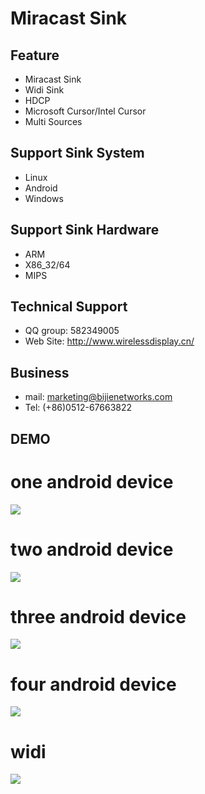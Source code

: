 Miracast Sink
=====
Feature
-----
* Miracast Sink
* Widi Sink
* HDCP
* Microsoft Cursor/Intel Cursor
* Multi Sources

Support Sink System
-----
* Linux
* Android
* Windows

Support Sink Hardware
------
* ARM
* X86_32/64
* MIPS

Technical Support
-----
* QQ group: 582349005
* Web Site: http://www.wirelessdisplay.cn/

Business
---
* mail: marketing@bijienetworks.com
* Tel: (+86)0512-67663822

DEMO
-----

# one android device
![](https://github.com/wirelessdisplay/Miracast/blob/master/miracast_1.jpg)

# two android device
![](https://github.com/wirelessdisplay/Miracast/blob/master/miracast_2.jpg)

# three android device
![](https://github.com/wirelessdisplay/Miracast/blob/master/miracast_3.jpg)

# four android device
![](https://github.com/wirelessdisplay/Miracast/blob/master/miracast_4.jpg)

# widi
![](https://github.com/wirelessdisplay/Miracast/blob/master/widi_1.jpg)
